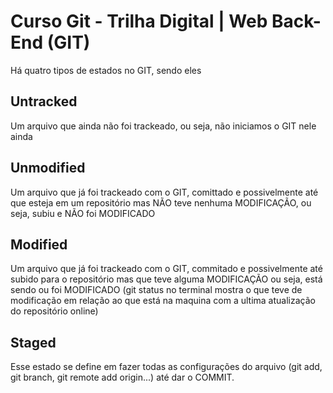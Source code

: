 # Curso Git - Trilha Digital | Web Back-End (GIT)
Há quatro tipos de estados no GIT, sendo eles

## Untracked
Um arquivo que ainda não foi trackeado, ou seja, não iniciamos o GIT nele ainda

## Unmodified
Um arquivo que já foi trackeado com o GIT, comittado e possivelmente até que esteja em um repositório mas NÃO teve nenhuma MODIFICAÇÃO, ou seja, subiu e NÃO foi MODIFICADO

## Modified
Um arquivo que já foi trackeado com o GIT, commitado e possivelmente até subido para o repositório mas que teve alguma MODIFICAÇÃO ou seja, está sendo ou foi MODIFICADO (git status no terminal mostra o que teve de modificação em relação ao que está na maquina com a ultima atualização do repositório online)

## Staged
Esse estado se define em fazer todas as configurações do arquivo (git add, git branch, git remote add origin...) até dar o COMMIT.